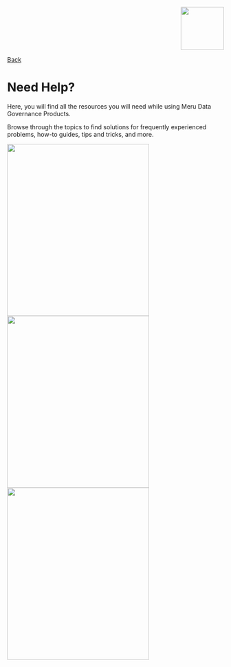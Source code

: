 <p align="Right">
  <img width="100" height="100" src="Media/Images/Logos/Merudata_Logo1.png">
</p>

[Back](README.md)

# Need Help?

Here, you will find all the resources you will need while using Meru Data Governance Products.

Browse through the topics to find solutions for frequently experienced problems, how-to guides, tips and tricks, and more.


[<img width="330" height="400" src="Media/Images/Icons/Help_User_Icon.gif">](README.md)   [<img width="330" height="400" src="Media/Images/Icons/Help_Admin_Icon.gif">](README.md)   [<img width="330" height="400" src="Media/Images/Icons/Help_Troubleshooting_Icon.gif">](README.md)
